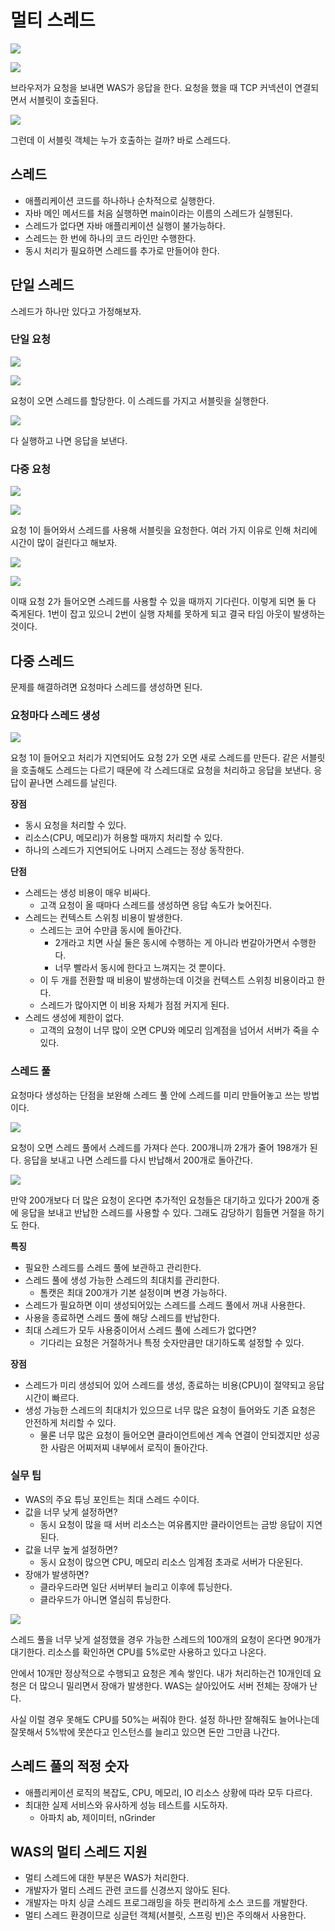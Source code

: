# 멀티 스레드

![](../../.gitbook/assets/kimyounghan-spring-mvc/01/screenshot%202021-06-06%20오후%207.33.01.png)

![](../../.gitbook/assets/kimyounghan-spring-mvc/01/screenshot%202021-06-06%20오후%207.33.07.png)

브라우저가 요청을 보내면 WAS가 응답을 한다. 요청을 했을 때 TCP 커넥션이 연결되면서 서블릿이 호출된다.

![](../../.gitbook/assets/kimyounghan-spring-mvc/01/screenshot%202021-06-06%20오후%207.33.14.png)

그런데 이 서블릿 객체는 누가 호출하는 걸까? 바로 스레드다.

## 스레드

- 애플리케이션 코드를 하나하나 순차적으로 실행한다.
- 자바 메인 메서드를 처음 실행하면 main이라는 이름의 스레드가 실행된다.
- 스레드가 없다면 자바 애플리케이션 실행이 불가능하다.
- 스레드는 한 번에 하나의 코드 라인만 수행한다.
- 동시 처리가 필요하면 스레드를 추가로 만들어야 한다.

## 단일 스레드

스레드가 하나만 있다고 가정해보자.

### 단일 요청

![](../../.gitbook/assets/kimyounghan-spring-mvc/01/screenshot%202021-06-06%20오후%207.33.40.png)

![](../../.gitbook/assets/kimyounghan-spring-mvc/01/screenshot%202021-06-06%20오후%207.33.54.png)

요청이 오면 스레드를 할당한다. 이 스레드를 가지고 서블릿을 실행한다.

![](../../.gitbook/assets/kimyounghan-spring-mvc/01/screenshot%202021-06-06%20오후%207.34.12.png)

다 실행하고 나면 응답을 보낸다.

### 다중 요청

![](../../.gitbook/assets/kimyounghan-spring-mvc/01/screenshot%202021-06-06%20오후%207.34.25.png)

![](../../.gitbook/assets/kimyounghan-spring-mvc/01/screenshot%202021-06-06%20오후%207.34.35.png)

요청 1이 들어와서 스레드를 사용해 서블릿을 요청한다. 여러 가지 이유로 인해 처리에 시간이 많이 걸린다고 해보자.

![](../../.gitbook/assets/kimyounghan-spring-mvc/01/screenshot%202021-06-06%20오후%207.34.43.png)

![](../../.gitbook/assets/kimyounghan-spring-mvc/01/screenshot%202021-06-06%20오후%207.34.50.png)

이때 요청 2가 들어오면 스레드를 사용할 수 있을 때까지 기다린다. 이렇게 되면 둘 다 죽게된다. 1번이 잡고 있으니 2번이 실행 자체를 못하게 되고 결국 타임 아웃이 발생하는 것이다.

## 다중 스레드

문제를 해결하려면 요청마다 스레드를 생성하면 된다.

### 요청마다 스레드 생성

![](../../.gitbook/assets/kimyounghan-spring-mvc/01/screenshot%202021-06-06%20오후%207.34.58.png)

요청 1이 들어오고 처리가 지연되어도 요청 2가 오면 새로 스레드를 만든다. 같은 서블릿을 호출해도 스레드는 다르기 때문에 각 스레드대로 요청을 처리하고 응답을 보낸다. 응답이 끝나면 스레드를 날린다.

**장점**

- 동시 요청을 처리할 수 있다.
- 리소스(CPU, 메모리)가 허용할 때까지 처리할 수 있다.
- 하나의 스레드가 지연되어도 나머지 스레드는 정상 동작한다.

**단점**

- 스레드는 생성 비용이 매우 비싸다.
  - 고객 요청이 올 때마다 스레드를 생성하면 응답 속도가 늦어진다.
- 스레드는 컨텍스트 스위칭 비용이 발생한다.
  - 스레드는 코어 수만큼 동시에 돌아간다. 
    - 2개라고 치면 사실 둘은 동시에 수행하는 게 아니라 번갈아가면서 수행한다. 
    - 너무 빨라서 동시에 한다고 느껴지는 것 뿐이다. 
  - 이 두 개를 전환할 때 비용이 발생하는데 이것을 컨텍스트 스위칭 비용이라고 한다. 
  - 스레드가 많아지면 이 비용 자체가 점점 커지게 된다.
- 스레드 생성에 제한이 없다.
  - 고객의 요청이 너무 많이 오면 CPU와 메모리 임계점을 넘어서 서버가 죽을 수 있다.
  
### 스레드 풀

요청마다 생성하는 단점을 보완해 스레드 풀 안에 스레드를 미리 만들어놓고 쓰는 방법이다.

![](../../.gitbook/assets/kimyounghan-spring-mvc/01/screenshot%202021-06-06%20오후%207.35.05.png)

요청이 오면 스레드 풀에서 스레드를 가져다 쓴다. 200개니까 2개가 줄어 198개가 된다. 응답을 보내고 나면 스레드를 다시 반납해서 200개로 돌아간다.

![](../../.gitbook/assets/kimyounghan-spring-mvc/01/screenshot%202021-06-06%20오후%207.35.11.png)

만약 200개보다 더 많은 요청이 온다면 추가적인 요청들은 대기하고 있다가 200개 중에 응답을 보내고 반납한 스레드를 사용할 수 있다. 그래도 감당하기 힘들면 거절을 하기도 한다.

**특징**

- 필요한 스레드를 스레드 풀에 보관하고 관리한다.
- 스레드 풀에 생성 가능한 스레드의 최대치를 관리한다.
  - 톰캣은 최대 200개가 기본 설정이며 변경 가능하다.
- 스레드가 필요하면 이미 생성되어있는 스레드를 스레드 풀에서 꺼내 사용한다.
- 사용을 종료하면 스레드 풀에 해당 스레드를 반납한다.
- 최대 스레드가 모두 사용중이어서 스레드 풀에 스레드가 없다면?
  - 기다리는 요청은 거절하거나 특정 숫자만큼만 대기하도록 설정할 수 있다.

**장점**

- 스레드가 미리 생성되어 있어 스레드를 생성, 종료하는 비용(CPU)이 절약되고 응답 시간이 빠르다.
- 생성 가능한 스레드의 최대치가 있으므로 너무 많은 요청이 들어와도 기존 요청은 안전하게 처리할 수 있다.
  - 물론 너무 많은 요청이 들어오면 클라이언트에선 계속 연결이 안되겠지만 성공한 사람은 어찌저찌 내부에서 로직이 돌아간다.

### 실무 팁

- WAS의 주요 튜닝 포인트는 최대 스레드 수이다.
- 값을 너무 낮게 설정하면?
  - 동시 요청이 많을 때 서버 리소스는 여유롭지만 클라이언트는 금방 응답이 지연된다.
- 값을 너무 높게 설정하면?
  - 동시 요청이 많으면 CPU, 메모리 리소스 임계점 초과로 서버가 다운된다.
- 장애가 발생하면?
  - 클라우드라면 일단 서버부터 늘리고 이후에 튜닝한다.
  - 클라우드가 아니면 열심히 튜닝한다.

![](../../.gitbook/assets/kimyounghan-spring-mvc/01/screenshot%202021-06-06%20오후%207.35.17.png)

스레드 풀을 너무 낮게 설정했을 경우 가능한 스레드의 100개의 요청이 온다면 90개가 대기한다. 리소스를 확인하면 CPU를 5%로만 사용하고 있다고 나온다. 

안에서 10개만 정상적으로 수행되고 요청은 계속 쌓인다. 내가 처리하는건 10개인데 요청은 더 많으니 밀리면서 장애가 발생한다. WAS는 살아있어도 서버 전체는 장애가 난다. 

사실 이럴 경우 못해도 CPU를 50%는 써줘야 한다. 설정 하나만 잘해줘도 늘어나는데 잘못해서 5%밖에 못쓴다고 인스턴스를 늘리고 있으면 돈만 그만큼 나간다.

## 스레드 풀의 적정 숫자

- 애플리케이션 로직의 복잡도, CPU, 메모리, IO 리소스 상황에 따라 모두 다르다.
- 최대한 실제 서비스와 유사하게 성능 테스트를 시도하자.
  - 아파치 ab, 제이미터, nGrinder
  
## WAS의 멀티 스레드 지원

- 멀티 스레드에 대한 부분은 WAS가 처리한다.
- 개발자가 멀티 스레드 관련 코드를 신경쓰지 않아도 된다.
- 개발자는 마치 싱글 스레드 프로그래밍을 하듯 편리하게 소스 코드를 개발한다.
- 멀티 스레드 환경이므로 싱글턴 객체(서블릿, 스프링 빈)은 주의해서 사용한다.